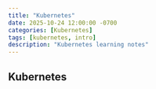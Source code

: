 ```yaml
---
title: "Kubernetes"
date: 2025-10-24 12:00:00 -0700
categories: [Kubernetes]
tags: [kubernetes, intro]
description: "Kubernetes learning notes"
---
```


## Kubernetes